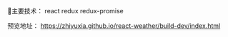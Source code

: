 

主要技术： react redux redux-promise

预览地址： https://zhiyuxia.github.io/react-weather/build-dev/index.html
